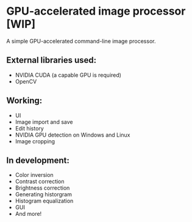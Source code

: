 # GPU-accelerated image processor [WIP]
A simple GPU-accelerated command-line image processor.
## External libraries used:
- NVIDIA CUDA (a capable GPU is required)
- OpenCV
## Working:
- UI
- Image import and save
- Edit history
- NVIDIA GPU detection on Windows and Linux
- Image cropping
## In development:
- Color inversion
- Contrast correction
- Brightness correction
- Generating historgram
- Histogram equalization
- GUI
- And more!